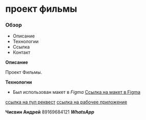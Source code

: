 # проект фильмы

### Обзор
* Описание
* Технологии
* Ссылка
* Контакт

**Описание**

Проект Фильмы.


**Технологии**

* Был использован макет в _Figma_
[Ссылка на макет в Figma](https://www.figma.com/file/95XvWKMt1ziPMgJGsvX954/Diploma-(black)?node-id=932%3A3806&t=XmTUXVThYTQSZ80i-1)

[ссылка на пул реквест](https://github.com/ChisvinAndrew1/movies-explorer-frontend/pull/6)
[ссылка на рабочее приложение](https://chisvin.nomoredomains.xyz)



**Чисвин Андрей** 89169684121 **_WhatsApp_**


